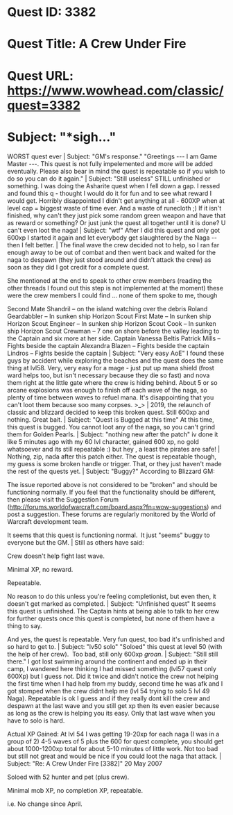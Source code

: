 # Quest ID: 3382
# Quest Title: A Crew Under Fire
# Quest URL: https://www.wowhead.com/classic/quest=3382
# Subject: "*sigh..."
WORST quest ever | Subject: "GM's response."
"Greetings --- I am Game Master ---. This quest is not fully impelemented and more will be added eventually. Please also bear in mind the quest is repeatable so if you wish to do so you can do it again." | Subject: "Still useless"
STILL unfinished or something. I was doing the Asharite quest when I fell down a gap. I ressed and found this q - thought I would do it for fun and to see what reward I would get.
Horribly disappointed I didn't get anything at all - 600XP when at level cap = biggest waste of time ever.
And a waste of runecloth ;)
If it isn't finished, why can't they just pick some random green weapon and have that as reward or something? Or just junk the quest all together until it is done?
U can't even loot the naga! | Subject: "wtf"
After I did this quest and only got 600xp I started it again and let everybody get slaughtered by the Naga -- then I felt better. | The final wave the crew decided not to help, so I ran far enough away to be out of combat and then went back and waited for the naga to despawn (they just stood around and didn’t attack the crew) as soon as they did I got credit for a complete quest.

She mentioned at the end to speak to other crew members (reading the other threads I found out this step is not implemented at the moment) these were the crew members I could find … none of them spoke to me, though

Second Mate Shandril – on the island watching over the debris
Roland Geardabbler – In sunken ship
Horizon Scout First Mate – In sunken ship
Horizon Scout Engineer – In sunken ship
Horizon Scout Cook – In sunken ship
Horizon Scout Crewman – 7 one on shore before the valley leading to the Captain and six more at her side.
Captain Vanessa Beltis
Patrick Mills – Fights beside the captain
Alexandra Blazen – Fights beside the captain
Lindros – Fights beside the captain | Subject: "Very easy AoE"
I found these guys by accident while exploring the beaches and the quest does the same thing at lvl58. Very, very easy for a mage - just put up mana shield (frost ward helps too, but isn't necessary because they die so fast) and nova them right at the little gate where the crew is hiding behind. About 5 or so arcane explosions was enough to finish off each wave of the naga, so plenty of time between waves to refuel mana. It's disappointing that you can't loot them because soo many corpses. >_> | 2019, the relaunch of classic and blizzard decided to keep this broken quest. Still 600xp and nothing. Great bait. | Subject: "Quest is Bugged at this time"
At this time, this quest is bugged. You cannot loot any of the naga, so you can't grind them for Golden Pearls. | Subject: "nothing new after the patch"
iv done it like 5 minutes ago with my 60 lvl character, gained 600 xp, no gold whatsoever and its still repeatable :) but hey , a least the pirates are safe! | Nothing, zip, nada after this patch either. The quest is repeatable though, my guess is some broken handle or trigger. That, or they just haven't made the rest of the quests yet. | Subject: "Buggy?"
According to Blizzard GM:

The issue reported above is not considered to be "broken" and should be
functioning normally. If you feel that the functionality should be
different, then please visit the Suggestion Forum
(http://forums.worldofwarcraft.com/board.aspx?fn=wow-suggestions) and
post a suggestion. These forums are regularly monitored by the World of
Warcraft development team.

It seems that this quest is functioning normal.  It just "seems" buggy to everyone but the GM. | Still as others have said:

Crew doesn't help fight last wave.

Minimal XP, no reward.

Repeatable.

No reason to do this unless you're feeling completionist, but even then, it doesn't get marked as completed. | Subject: "Unfinished quest"
It seems this quest is unfinished. The Captain hints at being able to talk to her crew for further quests once this quest is completed, but none of them have a thing to say.

And yes, the quest is repeatable. Very fun quest, too bad it's unfinished and so hard to get to. | Subject: "lv50 solo"
"Soloed" this quest at level 50 (with the help of her crew).  Too bad, still only 600xp *groan*. | Subject: "Still still there."
I got lost swimming around the continent and ended up in their camp, I wandered here thinking I had missed something (lvl57 quest only 600Xp) but I guess not.
Did it twice and didn't notice the crew not helping the first time when I had help from my buddy, second time he was afk and I got stomped when the crew didnt help me (lvl 54 trying to solo 5 lvl 49 Naga).
Repeatable is ok I guess and if they really dont kill the crew and despawn at the last wave and you still get xp then its even easier because as long as the crew is helping you its easy. Only that last wave when you have to solo is hard.

Actual XP Gained: At lvl 54 I was getting 19-20xp for each naga (I was in a group of 2) 4-5 waves of 5 plus the 600 for quest complete, you should get about 1000-1200xp total for about 5-10 minutes of little work. Not too bad but still not great and would be nice if you could loot the naga that attack. | Subject: "Re: A Crew Under Fire [3382]"
20 May 2007

Soloed with 52 hunter and pet (plus crew).

Minimal mob XP, no completion XP, repeatable.

i.e. No change since April.